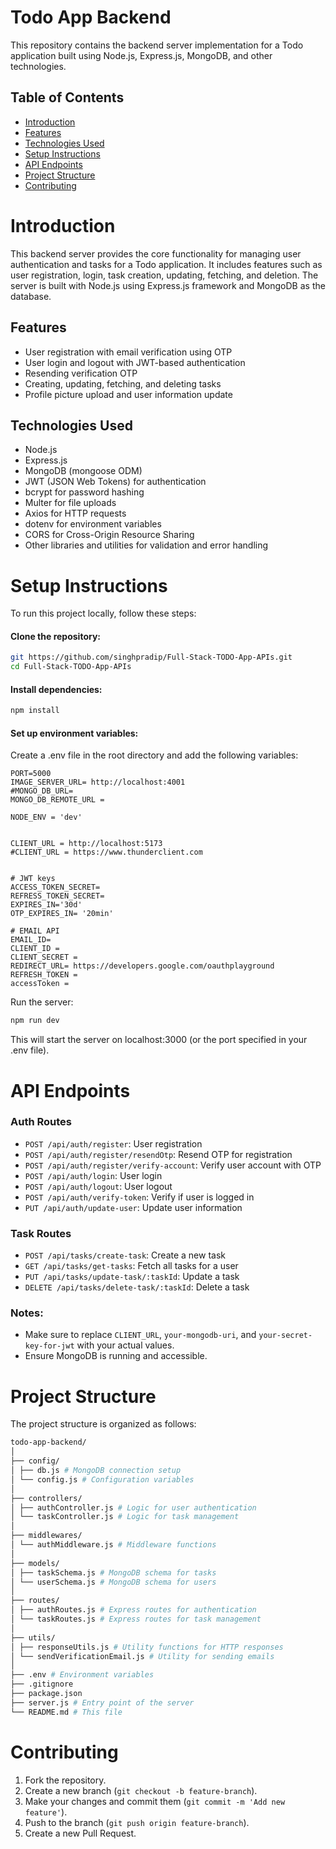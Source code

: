 # Todo App Backend

This repository contains the backend server implementation for a Todo application built using Node.js, Express.js, MongoDB, and other technologies.

## Table of Contents

- [Introduction](#Introduction)
- [Features](#Features)
- [Technologies Used](#technologies-used)
- [Setup Instructions](#setup-instructions)
- [API Endpoints](#api-endpoints)
- [Project Structure](#project-structure)
- [Contributing](#Contributing)


# Introduction

This backend server provides the core functionality for managing user authentication and tasks for a Todo application. It includes features such as user registration, login, task creation, updating, fetching, and deletion. The server is built with Node.js using Express.js framework and MongoDB as the database.

## Features

- User registration with email verification using OTP
- User login and logout with JWT-based authentication
- Resending verification OTP
- Creating, updating, fetching, and deleting tasks
- Profile picture upload and user information update

## Technologies Used

- Node.js
- Express.js
- MongoDB (mongoose ODM)
- JWT (JSON Web Tokens) for authentication
- bcrypt for password hashing
- Multer for file uploads
- Axios for HTTP requests
- dotenv for environment variables
- CORS for Cross-Origin Resource Sharing
- Other libraries and utilities for validation and error handling


# Setup Instructions

To run this project locally, follow these steps:

#### Clone the repository:

```bash
git https://github.com/singhpradip/Full-Stack-TODO-App-APIs.git
cd Full-Stack-TODO-App-APIs
```
#### Install dependencies:

```bash
npm install
```

#### Set up environment variables:
Create a .env file in the root directory and add the following variables:

```env
PORT=5000
IMAGE_SERVER_URL= http://localhost:4001
#MONGO_DB_URL= 
MONGO_DB_REMOTE_URL = 

NODE_ENV = 'dev'


CLIENT_URL = http://localhost:5173
#CLIENT_URL = https://www.thunderclient.com


# JWT keys
ACCESS_TOKEN_SECRET=
REFRESS_TOKEN_SECRET=
EXPIRES_IN='30d'
OTP_EXPIRES_IN= '20min'

# EMAIL API
EMAIL_ID=
CLIENT_ID = 
CLIENT_SECRET = 
REDIRECT_URL= https://developers.google.com/oauthplayground
REFRESH_TOKEN = 
accessToken = 
```

Run the server:
```bash
npm run dev
```
This will start the server on localhost:3000 (or the port specified in your .env file).



# API Endpoints

### Auth Routes

- `POST /api/auth/register`: User registration
- `POST /api/auth/register/resendOtp`: Resend OTP for registration
- `POST /api/auth/register/verify-account`: Verify user account with OTP
- `POST /api/auth/login`: User login
- `POST /api/auth/logout`: User logout
- `POST /api/auth/verify-token`: Verify if user is logged in
- `PUT /api/auth/update-user`: Update user information

### Task Routes

- `POST /api/tasks/create-task`: Create a new task
- `GET /api/tasks/get-tasks`: Fetch all tasks for a user
- `PUT /api/tasks/update-task/:taskId`: Update a task
- `DELETE /api/tasks/delete-task/:taskId`: Delete a task

### Notes:

- Make sure to replace `CLIENT_URL`, `your-mongodb-uri`, and `your-secret-key-for-jwt` with your actual values.
- Ensure MongoDB is running and accessible.


# Project Structure

The project structure is organized as follows:
```bash
todo-app-backend/
│
├── config/
│ ├── db.js # MongoDB connection setup
│ └── config.js # Configuration variables
│
├── controllers/
│ ├── authController.js # Logic for user authentication
│ └── taskController.js # Logic for task management
│
├── middlewares/
│ └── authMiddleware.js # Middleware functions 
│
├── models/
│ ├── taskSchema.js # MongoDB schema for tasks
│ └── userSchema.js # MongoDB schema for users
│
├── routes/
│ ├── authRoutes.js # Express routes for authentication
│ └── taskRoutes.js # Express routes for task management
│
├── utils/
│ ├── responseUtils.js # Utility functions for HTTP responses
│ └── sendVerificationEmail.js # Utility for sending emails
│
├── .env # Environment variables
├── .gitignore
├── package.json
├── server.js # Entry point of the server
└── README.md # This file
```

# Contributing

1. Fork the repository.
2. Create a new branch (`git checkout -b feature-branch`).
3. Make your changes and commit them (`git commit -m 'Add new feature'`).
4. Push to the branch (`git push origin feature-branch`).
5. Create a new Pull Request.

